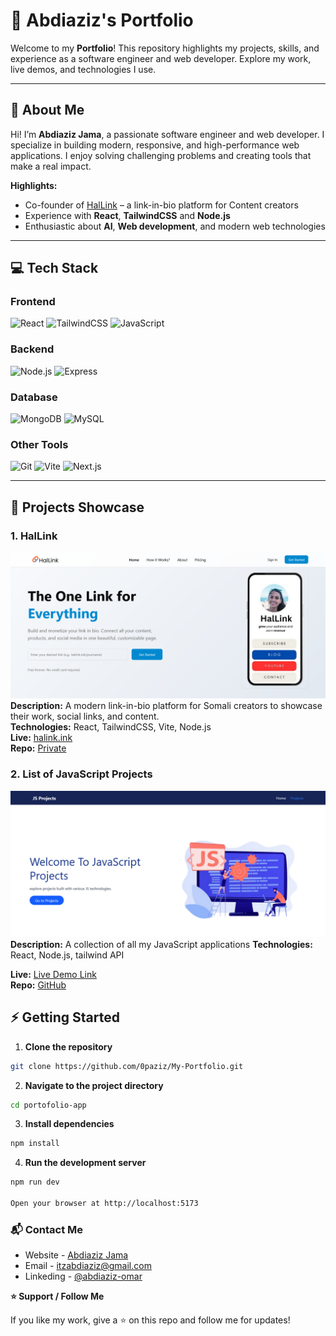 # 🌟 Abdiaziz's Portfolio


Welcome to my **Portfolio**! This repository highlights my projects, skills, and experience as a software engineer and web developer. Explore my work, live demos, and technologies I use.

---

## 🚀 About Me

Hi! I’m **Abdiaziz Jama**, a passionate software engineer and web developer. I specialize in building modern, responsive, and high-performance web applications. I enjoy solving challenging problems and creating tools that make a real impact.

**Highlights:**
- Co-founder of [HalLink](https://halink.ink) – a link-in-bio platform for Content creators  
- Experience with **React**, **TailwindCSS** and **Node.js**
- Enthusiastic about **AI**, **Web development**, and modern web technologies  

---

## 💻 Tech Stack

### Frontend
![React](https://img.shields.io/badge/React-61DAFB?logo=react&logoColor=white)
![TailwindCSS](https://img.shields.io/badge/TailwindCSS-38B2AC?logo=tailwind-css&logoColor=white)
![JavaScript](https://img.shields.io/badge/JavaScript-F7DF1E?logo=javascript&logoColor=black)

### Backend
![Node.js](https://img.shields.io/badge/Node.js-339933?logo=node.js&logoColor=white)
![Express](https://img.shields.io/badge/Express-000000?logo=express&logoColor=white)

### Database
![MongoDB](https://img.shields.io/badge/MongoDB-47A248?logo=mongodb&logoColor=white)
![MySQL](https://img.shields.io/badge/MySQL-4479A1?logo=mysql&logoColor=white)

### Other Tools
![Git](https://img.shields.io/badge/Git-F05032?logo=git&logoColor=white)
![Vite](https://img.shields.io/badge/Vite-646CFF?logo=vite&logoColor=white)
![Next.js](https://img.shields.io/badge/Next.js-000000?logo=next.js&logoColor=white)

---

## 💼 Projects Showcase

### 1. **HalLink**
![HalLink](public/images/projects/hallink.png)
**Description:** A modern link-in-bio platform for Somali creators to showcase their work, social links, and content.  
**Technologies:** React, TailwindCSS, Vite, Node.js  
**Live:** [halink.ink](https://halink.ink)  
**Repo:** [Private](#)

### 2. **List of JavaScript Projects**
![javaScript Projects](public/images/projects/jspro.png)
**Description:** A collection of all my JavaScript applications
**Technologies:** React, Node.js, tailwind API 

**Live:** [Live Demo Link](https://0paziz.github.io/javaScript-projects)  
**Repo:** [GitHub](https://github.com/0paziz/javaScript-projects)





## ⚡ Getting Started

1. **Clone the repository**
```bash
git clone https://github.com/0paziz/My-Portfolio.git  
```
2. **Navigate to the project directory**
```bash
cd portofolio-app 
```

3. **Install dependencies**
```bash
npm install
```


4. **Run the development server**
```bash
npm run dev

Open your browser at http://localhost:5173

```

### 📬 Contact Me
- Website - [Abdiaziz Jama](https://github.com/0paziz/My-Portfolio)
- Email - itzabdiaziz@gmail.com
- Linkeding - [@abdiaziz-omar](https://www.linkedin.com/in/abdiaziz-omar-876b06256/)


**⭐ Support / Follow Me**

If you like my work, give a ⭐ on this repo and follow me for updates!